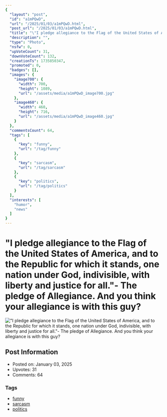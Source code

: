```yaml
---
{
  "layout": "post",
  "id": "a1mPQwD",
  "url": "/2025/01/03/a1mPQwD.html",
  "post_url": "/2025/01/03/a1mPQwD.html",
  "title": "\"I pledge allegiance to the Flag of the United States of America, and to the Republic for which it stands, one nation under God, indivisible, with liberty and justice for all.\"- The pledge of Allegiance. And you think your allegiance is with this guy?",
  "description": "",
  "type": "Photo",
  "nsfw": 0,
  "upVoteCount": 31,
  "downVoteCount": 132,
  "creationTs": 1735850347,
  "promoted": 0,
  "badges": [],
  "images": {
    "image700": {
      "width": 700,
      "height": 1089,
      "url": "/assets/media/a1mPQwD_image700.jpg"
    },
    "image460": {
      "width": 460,
      "height": 716,
      "url": "/assets/media/a1mPQwD_image460.jpg"
    }
  },
  "commentsCount": 64,
  "tags": [
    {
      "key": "funny",
      "url": "/tag/funny"
    },
    {
      "key": "sarcasm",
      "url": "/tag/sarcasm"
    },
    {
      "key": "politics",
      "url": "/tag/politics"
    }
  ],
  "interests": [
    "humor",
    "news"
  ]
}
---
```


# "I pledge allegiance to the Flag of the United States of America, and to the Republic for which it stands, one nation under God, indivisible, with liberty and justice for all."- The pledge of Allegiance. And you think your allegiance is with this guy?

!["I pledge allegiance to the Flag of the United States of America, and to the Republic for which it stands, one nation under God, indivisible, with liberty and justice for all."- The pledge of Allegiance. And you think your allegiance is with this guy?](/assets/media/a1mPQwD_image700.jpg)

## Post Information

- Posted on: January 03, 2025
- Upvotes: 31
- Comments: 64

### Tags

- [funny](/tag/funny)
- [sarcasm](/tag/sarcasm)
- [politics](/tag/politics)
